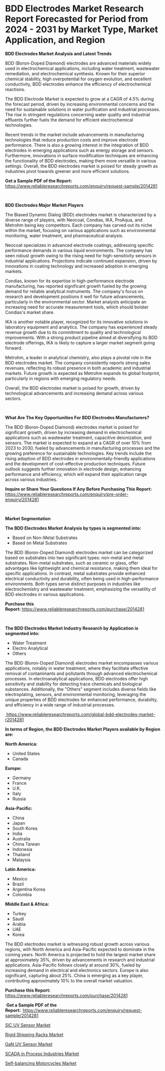 <p><h1>BDD Electrodes Market Research Report Forecasted for Period from 2024 -  2031 by Market Type, Market Application, and Region</h1></p><p><strong>BDD Electrodes Market Analysis and Latest Trends</strong></p>
<p><p>BDD (Boron-Doped Diamond) electrodes are advanced materials widely used in electrochemical applications, including water treatment, wastewater remediation, and electrochemical synthesis. Known for their superior chemical stability, high overpotential for oxygen evolution, and excellent conductivity, BDD electrodes enhance the efficiency of electrochemical reactions. </p><p>The BDD Electrode Market is expected to grow at a CAGR of 4.5% during the forecast period, driven by increasing environmental concerns and the need for sustainable solutions in water purification and industrial processes. The rise in stringent regulations concerning water quality and industrial effluents further fuels the demand for efficient electrochemical technologies. </p><p>Recent trends in the market include advancements in manufacturing technologies that reduce production costs and improve electrode performance. There is also a growing interest in the integration of BDD electrodes in emerging applications such as energy storage and sensors. Furthermore, innovations in surface modification techniques are enhancing the functionality of BDD electrodes, making them more versatile in various settings. Overall, the BDD electrodes market is poised for steady growth as industries pivot towards greener and more efficient solutions.</p></p>
<p><strong>Get a Sample PDF of the Report:&nbsp;</strong> <a href="https://www.reliableresearchreports.com/enquiry/request-sample/2014281?utm_campaign=117&utm_medium=2&utm_source=Github&utm_content=ia&utm_term=26102024&utm_id=bdd-electrodes">https://www.reliableresearchreports.com/enquiry/request-sample/2014281</a></p>
<p>&nbsp;</p>
<p><strong>BDD Electrodes Major Market Players</strong></p>
<p><p>The Biased Dynamic Dialog (BDD) electrodes market is characterized by a diverse range of players, with Neocoat, Condias, IKA, ProAqua, and Metrohm being key competitors. Each company has carved out its niche within the market, focusing on various applications such as environmental monitoring, water treatment, and pharmaceutical analysis.</p><p>Neocoat specializes in advanced electrode coatings, addressing specific performance demands in various liquid environments. The company has seen robust growth owing to the rising need for high-sensitivity sensors in industrial applications. Projections indicate continued expansion, driven by innovations in coating technology and increased adoption in emerging markets.</p><p>Condias, known for its expertise in high-performance electrode manufacturing, has reported significant growth fueled by the growing demand for reliable analytical instruments. The company's focus on research and development positions it well for future advancements, particularly in the environmental sector. Market analysts anticipate an increasing need for accurate measurement tools, which should bolster Condias's market share.</p><p>IKA is another notable player, recognized for its innovative solutions in laboratory equipment and analytics. The company has experienced steady revenue growth due to its commitment to quality and technological improvements. With a strong product pipeline aimed at diversifying its BDD electrode offerings, IKA is likely to capture a larger market segment going forward.</p><p>Metrohm, a leader in analytical chemistry, also plays a pivotal role in the BDD electrodes market. The company consistently reports strong sales revenues, reflecting its robust presence in both academic and industrial markets. Future growth is expected as Metrohm expands its global footprint, particularly in regions with emerging regulatory needs.</p><p>Overall, the BDD electrodes market is poised for growth, driven by technological advancements and increasing demand across various sectors.</p></p>
<p>&nbsp;</p>
<p><strong>What Are The Key Opportunities For BDD Electrodes Manufacturers?</strong></p>
<p><p>The BDD (Boron-Doped Diamond) electrodes market is poised for significant growth, driven by increasing demand in electrochemical applications such as wastewater treatment, capacitive deionization, and sensors. The market is expected to expand at a CAGR of over 10% from 2023 to 2030, fueled by advancements in manufacturing processes and the growing preference for sustainable technologies. Key trends include the rising adoption of BDD electrodes in environmentally-friendly applications and the development of cost-effective production techniques. Future outlook suggests further innovation in electrode design, enhancing performance and efficiency, which will expand their application range across various industries.</p></p>
<p><strong>Inquire or Share Your Questions If Any Before Purchasing This Report:</strong> <a href="https://www.reliableresearchreports.com/enquiry/pre-order-enquiry/2014281?utm_campaign=117&utm_medium=2&utm_source=Github&utm_content=ia&utm_term=26102024&utm_id=bdd-electrodes">https://www.reliableresearchreports.com/enquiry/pre-order-enquiry/2014281</a></p>
<p>&nbsp;</p>
<p><strong>Market Segmentation</strong></p>
<p><strong>The BDD Electrodes Market Analysis by types is segmented into:</strong></p>
<p><ul><li>Based on Non-Metal Substrates</li><li>Based on Metal Substrates</li></ul></p>
<p><p>The BDD (Boron-Doped Diamond) electrodes market can be categorized based on substrates into two significant types: non-metal and metal substrates. Non-metal substrates, such as ceramic or glass, offer advantages like lightweight and chemical resistance, making them ideal for specific applications. In contrast, metal substrates provide enhanced electrical conductivity and durability, often being used in high-performance environments. Both types serve distinct purposes in industries like electrochemistry and wastewater treatment, emphasizing the versatility of BDD electrodes in various applications.</p></p>
<p><strong>Purchase this Report:&nbsp;</strong><a href="https://www.reliableresearchreports.com/purchase/2014281?utm_campaign=117&utm_medium=2&utm_source=Github&utm_content=ia&utm_term=26102024&utm_id=bdd-electrodes">https://www.reliableresearchreports.com/purchase/2014281</a></p>
<p>&nbsp;</p>
<p><strong>The BDD Electrodes Market Industry Research by Application is segmented into:</strong></p>
<p><ul><li>Water Treatment</li><li>Electro Analytical</li><li>Others</li></ul></p>
<p><p>The BDD (Boron-Doped Diamond) electrodes market encompasses various applications, notably in water treatment, where they facilitate effective removal of contaminants and pollutants through advanced electrochemical processes. In electroanalytical applications, BDD electrodes offer high sensitivity and stability for detecting trace chemicals and biological substances. Additionally, the "Others" segment includes diverse fields like electroplating, sensors, and environmental monitoring, leveraging the unique properties of BDD electrodes for enhanced performance, durability, and efficiency in a wide range of industrial processes.</p></p>
<p><a href="https://www.reliableresearchreports.com/global-bdd-electrodes-market-r2014281?utm_campaign=117&utm_medium=2&utm_source=Github&utm_content=ia&utm_term=26102024&utm_id=bdd-electrodes">&nbsp;https://www.reliableresearchreports.com/global-bdd-electrodes-market-r2014281</a></p>
<p><strong>In terms of Region, the BDD Electrodes Market Players available by Region are:</strong></p>
<p>
    <p> <strong> North America: </strong>
        <ul>
            <li>United States</li>
            <li>Canada</li>
        </ul>
        </p> 
    <p> <strong> Europe: </strong>
        <ul>
            <li>Germany</li>
            <li>France</li>
            <li>U.K.</li>
            <li>Italy</li>
            <li>Russia</li>
        </ul>
        </p> 
    <p> <strong> Asia-Pacific: </strong>
        <ul>
            <li>China</li>
            <li>Japan</li>
            <li>South Korea</li>
            <li>India</li>
            <li>Australia</li>
            <li>China Taiwan</li>
            <li>Indonesia</li>
            <li>Thailand</li>
            <li>Malaysia</li>
        </ul>
        </p> 
    <p> <strong> Latin America: </strong>
        <ul>
            <li>Mexico</li>
            <li>Brazil</li>
            <li>Argentina Korea</li>
            <li>Colombia</li>
        </ul>
        </p> 
    <p> <strong> Middle East & Africa: </strong>
        <ul>
            <li>Turkey</li>
            <li>Saudi</li>
            <li>Arabia</li>
            <li>UAE</li>
            <li>Korea</li>
        </ul>
    </p>
    </p>
<p><p>The BDD electrodes market is witnessing robust growth across various regions, with North America and Asia-Pacific expected to dominate in the coming years. North America is projected to hold the largest market share at approximately 35%, driven by advancements in research and industrial applications. Asia-Pacific follows closely at around 30%, fueled by increasing demand in electrical and electronics sectors. Europe is also significant, capturing about 25%. China is emerging as a key player, contributing approximately 10% to the overall market valuation.</p></p>
<p><strong>Purchase this Report: </strong><a href="https://www.reliableresearchreports.com/purchase/2014281?utm_campaign=117&utm_medium=2&utm_source=Github&utm_content=ia&utm_term=26102024&utm_id=bdd-electrodes">https://www.reliableresearchreports.com/purchase/2014281</a></p>
<p>&nbsp;<strong>Get a Sample PDF of the Report:&nbsp;&nbsp;</strong><a href="https://www.reliableresearchreports.com/enquiry/request-sample/2014281?utm_campaign=117&utm_medium=2&utm_source=Github&utm_content=ia&utm_term=26102024&utm_id=bdd-electrodes">https://www.reliableresearchreports.com/enquiry/request-sample/2014281</a></p>
<p><strong></strong></p>
<p><p><a href="https://github.com/Alanbrewer218/Market-Research-Report-List-1/blob/main/sic-uv-sensor-market.md?utm_campaign=117&utm_medium=2&utm_source=Github&utm_content=ia&utm_term=26102024&utm_id=bdd-electrodes">SiC UV Sensor Market</a></p><p><a href="https://issuu.com/reportprime-2/docs/rigid-shipping-racks-market-size-20_eb63e40e390867?utm_campaign=117&utm_medium=2&utm_source=Github&utm_content=ia&utm_term=26102024&utm_id=bdd-electrodes">Rigid Shipping Racks Market</a></p><p><a href="https://github.com/kaufmannDavid16/Market-Research-Report-List-1/blob/main/gan-uv-sensor-market.md?utm_campaign=117&utm_medium=2&utm_source=Github&utm_content=ia&utm_term=26102024&utm_id=bdd-electrodes">GaN UV Sensor Market</a></p><p><a href="https://issuu.com/reportprime-2/docs/scada-in-process-industries-market-_fe3f7df8e8a4fd?utm_campaign=117&utm_medium=2&utm_source=Github&utm_content=ia&utm_term=26102024&utm_id=bdd-electrodes">SCADA in Process Industries Market</a></p><p><a href="https://www.linkedin.com/pulse/analyzing-global-self-balancing-motorcycles-market-growth-xcg5e?utm_campaign=117&utm_medium=2&utm_source=Github&utm_content=ia&utm_term=26102024&utm_id=bdd-electrodes">Self-balancing Motorcycles Market</a></p></p>